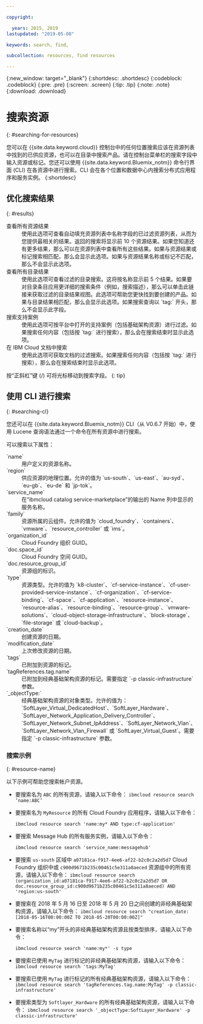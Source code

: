 ```yaml
---

copyright:

  years: 2015, 2019
lastupdated: "2019-05-08"

keywords: search, find,

subcollection: resources, find resources

---
```


{:new_window: target="_blank"}
{:shortdesc: .shortdesc}
{:codeblock: .codeblock}
{:pre: .pre}
{:screen: .screen}
{:tip: .tip}
{:note: .note}
{:download: .download}


# 搜索资源
{: #searching-for-resources}

您可以在 {{site.data.keyword.cloud}} 控制台中的任何位置搜索应该在资源列表中找到的已供应资源，也可以在目录中搜索产品。请在控制台菜单栏的搜索字段中输入资源或标记。您还可以使用 {{site.data.keyword.Bluemix_notm}} 命令行界面 (CLI) 在各资源中进行搜索。CLI 会在各个位置和数据中心内搜索分布式应用程序和服务实例。
{:shortdesc}

## 优化搜索结果
{: #results}

<dl>
<dt>查看所有资源结果</dt>
<dd>使用此选项可查看自动填充资源列表中名称字段的已过滤资源列表，从而为您提供最相关的结果。返回的搜索将显示前 10 个资源结果。如果您知道还有更多结果，那么可以在资源列表中查看所有这些结果。如果与资源结果或标记搜索相匹配，那么会显示此选项。如果与资源结果名称或标记不匹配，那么不会显示此选项。</dd>
<dt>查看所有目录结果</dt>
<dd>使用此选项可查看过滤的目录搜索。这将按名称显示前 5 个结果。如果要对目录条目应用更详细的搜索条件（例如，搜索描述），那么可以单击此链接来获取过滤的目录结果视图。此选项可帮助您更快找到要创建的产品。如果与目录结果相匹配，那么会显示此选项。如果搜索查询以 `tag:` 开头，那么不会显示此字段。</dd>
<dt>搜索支持案例</dt>
<dd>使用此选项可按平台中打开的支持案例（包括基础架构资源）进行过滤。如果搜索任何内容（包括按 `tag:` 进行搜索），那么会在搜索结束时显示此选项。</dd>
<dt>在 IBM Cloud 文档中搜索</dt>
<dd>使用此选项可获取文档的过滤搜索。如果搜索任何内容（包括按 `tag:` 进行搜索），那么会在搜索结束时显示此选项。</dd>
</dl>

按“正斜杠”键 (/) 可将光标移动到搜索字段。
{: tip}


## 使用 CLI 进行搜索
{: #searching-cl}

您还可以在 {{site.data.keyword.Bluemix_notm}} CLI（从 V0.6.7 开始）中，使用 Lucene 查询语法通过一个命令在所有资源中进行搜索。


可以搜索以下属性：

<dl>
<dt>`name`</dt>
<dd> 用户定义的资源名称。</dd>
<dt>`region`</dt>
<dd>供应资源的地理位置。允许的值为 `us-south`、`us-east`、`au-syd`、`eu-gb`、`eu-de` 和 `jp-tok`。</dd>
<dt>`service_name`</dt>
<dd>在“ibmcloud catalog service-marketplace”的输出的 Name 列中显示的服务名称。</dd>
<dt>`family`</dt>
<dd>资源所属的云组件。允许的值为 `cloud_foundry`、`containers`、`vmware`、`resource_controller` 或 `ims`。</dd></dd>
<dt>`organization_id`</dt>
<dd>Cloud Foundry 组织 GUID。</dd>
<dt>`doc.space_id`</dt>
<dd>Cloud Foundry 空间 GUID。</dd>
<dt>`doc.resource_group_id`</dt>
<dd>资源组的标识。</dd>
<dt>`type`</dt>
<dd>资源类型。允许的值为 `k8-cluster`、`cf-service-instance`、`cf-user-provided-service-instance`、`cf-organization`、`cf-service-binding`、`cf-space`、`cf-application`、`resource-instance`、`resource-alias`、`resource-binding`、`resource-group`、`vmware-solutions`、`cloud-object-storage-infrastructure`、`block-storage`、`file-storage` 或 `cloud-backup`。</dd>
<dt>`creation_date`</dt>
<dd>创建资源的日期。</dd>
<dt>`modification_date`</dt>
<dd> 上次修改资源的日期。</dd>
<dt>`tags`</dt>
<dd>已附加到资源的标记。</dd>
<dt>`tagReferences.tag.name`</dt>
<dd>已附加到经典基础架构资源的标记。需要指定 `-p classic-infrastructure` 参数。</dd>  
<dt>`_objectType:`</dt>
<dd>经典基础架构资源的对象类型。允许的值为：`SoftLayer_Virtual_DedicatedHost`、`SoftLayer_Hardware`、`SoftLayer_Network_Application_Delivery_Controller`、`SoftLayer_Network_Subnet_IpAddress`、`SoftLayer_Network_Vlan`、`SoftLayer_Network_Vlan_Firewall` 或 `SoftLayer_Virtual_Guest`。需要指定 `-p classic-infrastructure` 参数。</dd> 
</dl>

### 搜索示例
{: #resource-name}


以下示例可帮助您搜索帐户资源。

* 要搜索名为 `ABC` 的所有资源，请输入以下命令：
    `ibmcloud resource search ‘name:ABC’`
  
* 要搜索名为 `MyResource` 的所有 Cloud Foundry 应用程序，请输入以下命令：

    `ibmcloud resource search 'name:my* AND type:cf-application'
`

* 要搜索 Message Hub 的所有服务实例，请输入以下命令：

    `ibmcloud resource search 'service_name:messagehub'`

* 要搜索 `us-south` 区域中 `a07181ca-f917-4ee6-af22-b2c0c2a2d5d7` Cloud Foundry 组织中或 `c900d9671b235c00461c5e311a8aeced` 资源组中的所有资源，请输入以下命令：
    `ibmcloud resource search (organization_id:a07181ca-f917-4ee6-af22-b2c0c2a2d5d7 OR doc.resource_group_id:c900d9671b235c00461c5e311a8aeced) AND 'region:us-south'`
    

* 要搜索在 2018 年 5 月 16 日至 2018 年 5 月 20 日之间创建的非经典基础架构资源，请输入以下命令：
    `ibmcloud resource search "creation_date:[2018-05-16T00:00:00Z TO 2018-05-20T00:00:00Z]"`
    
* 要搜索名称以“my”开头的非经典基础架构资源且按类型排序，请输入以下命令：

    `ibmcloud resource search 'name:my*' -s type`
    
* 要搜索已使用 `MyTag` 进行标记的非经典基础架构资源，请输入以下命令：
    `ibmcloud resource search 'tags:MyTag'`
    
* 要搜索已使用 `MyTag` 进行标记的所有经典基础架构资源，请输入以下命令：
    `ibmcloud resource search 'tagReferences.tag.name:MyTag' -p classic-infrastructure'`
    
* 要搜索类型为 `Softlayer_Hardware` 的所有经典基础架构资源，请输入以下命令：
    `ibmcloud resource search '_objectType:SoftLayer_Hardware' -p classic-infrastructure'`
  


